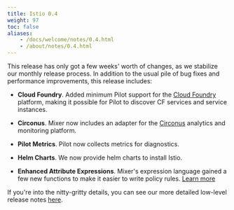 ```yaml
---
title: Istio 0.4
weight: 97
toc: false
aliases:
    - /docs/welcome/notes/0.4.html
    - /about/notes/0.4.html
---
```


This release has only got a few weeks' worth of changes, as we stabilize our monthly release process.
In addition to the usual pile of bug fixes and performance improvements, this release includes:

- **Cloud Foundry**. Added minimum Pilot support for the [Cloud Foundry](https://www.cloudfoundry.org) platform, making it
possible for Pilot to discover CF services and service instances.

- **Circonus**. Mixer now includes an adapter for the [Circonus](https://www.circonus.com) analytics and monitoring platform.

- **Pilot Metrics**. Pilot now collects metrics for diagnostics.

- **Helm Charts**. We now provide helm charts to install Istio.

- **Enhanced Attribute Expressions**. Mixer's expression language gained a few new functions
to make it easier to write policy rules. [Learn more](/docs/reference/config/policy-and-telemetry/expression-language/)

If you're into the nitty-gritty details, you can see our more detailed low-level
release notes [here](https://github.com/istio/istio/wiki/v0.4.0).
